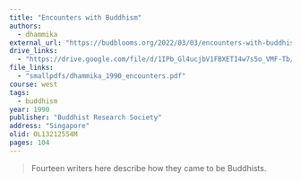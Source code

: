 ```yaml
---
title: "Encounters with Buddhism"
authors:
  - dhammika
external_url: "https://budblooms.org/2022/03/03/encounters-with-buddhism/"
drive_links:
  - "https://drive.google.com/file/d/1IPb_Gl4ucjbV1FBXETI4w7s5o_VMF-Tb/view?usp=drivesdk"
file_links:
  - "smallpdfs/dhammika_1990_encounters.pdf"
course: west
tags:
  - buddhism
year: 1990
publisher: "Buddhist Research Society"
address: "Singapore"
olid: OL13212554M
pages: 104
---
```


> Fourteen writers here describe how they came to be Buddhists.
